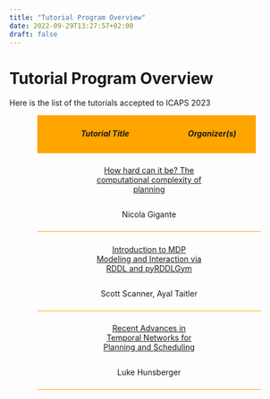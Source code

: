 ```yaml
---
title: "Tutorial Program Overview"
date: 2022-09-29T13:27:57+02:00
draft: false
---
```

# Tutorial Program Overview

Here is the list of the tutorials accepted to ICAPS 2023



<div style="width: 80%; margin: 2%; margin-left: 10%;">

 <div style="width: 95%; padding: 1%; background-color: orange; text-align:center; vertical-align: middle;">
 	<div style="display:inline-block; width: 60%; vertical-align: middle;">
 		<h5>Tutorial Title</h5>
 	</div>
 	<div style="display:inline-block; width: 38%; vertical-align: middle;">
 		<h5>Organizer(s)</h5>
 	</div>
 </div>
 
  <div style="width: 95%; padding: 2%; text-align: center; vertical-align: middle; border-bottom: 1px solid orange">
 	<div style="display:inline-block; width: 50%;">
 		<p><a href="/program/tutorials/hard" target="_blank">How hard can it be? The computational complexity of planning</a></p>
 	</div>
 	<div style="display:inline-block; width: 49%;">
 		<p>Nicola Gigante</p>
 	</div>
 </div>
 
 <div style="width: 95%; padding: 2%; text-align:center; vertical-align:middle; border-bottom: 1px solid orange">
 	<div style="display:inline-block; width: 50%;">
 		<p><a href="/program/tutorials/mdp_modeling" target="_blank">Introduction to MDP Modeling and Interaction via RDDL and pyRDDLGym</a></p>
 	</div>
 	<div style="display:inline-block; width: 49%;">
 		<p>Scott Scanner, Ayal Taitler</p>
 	</div>
 </div>
 
 <div style="width: 95%; padding: 2%; text-align:center; vertical-align:middle; border-bottom: 1px solid orange">
 	<div style="display:inline-block; width: 50%;">
 		<p><a href="/program/tutorials/tnetworks" target="_blank">Recent Advances in Temporal Networks for Planning and Scheduling</a></p>
 	</div>
 	<div style="display:inline-block; width: 49%;">
 		<p>Luke Hunsberger</p>
 	</div>
 </div>

</div>



